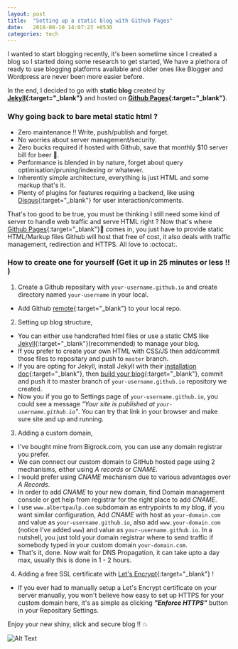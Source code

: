 ```yaml
---
layout: post
title:  "Setting up a static blog with Github Pages"
date:   2018-08-10 14:07:23 +0530
categories: tech
---
```


I wanted to start blogging recently, it's been sometime since I created a blog so I started doing some research to
get started, We have a plethora of ready to use blogging platforms available and older ones like Blogger and Wordpress
are never been more easier before.

In the end, I decided to go with **static blog** created by
**[Jekyll](https://jekyllrb.com/){:target="_blank"}** and hosted on
**[Github Pages](https://pages.github.com/){:target="_blank"}**.

### Why going back to bare metal static html ?

* Zero maintenance !! Write, push/publish and forget.
* No worries about server management/security.
* Zero bucks required if hosted with Github, save that monthly $10 server bill for beer :beers:.
* Performance is blended in by nature, forget about query optimisation/pruning/indexing or whatever.
* Inherently simple architecture, everything is just HTML and some markup that's it.
* Plenty of plugins for features requiring a backend, like using [Disqus](https://disqus.com/){:target="_blank"} for user
  interaction/comments.

That's too good to be true, you must be thinking I still need some kind of server to handle web traffic and serve HTML
right ? Now that's where [Github Pages](https://pages.github.com/){:target="_blank"}🥁 comes in, you just have to
provide static HTML/Markup files Github will host that free of cost, it also deals with traffic management, redirection
and HTTPS. All love to :octocat:.

### How to create one for yourself (Get it up in 25 minutes or less !! )

1. Create a Github repositary with `your-username.github.io` and create directory named `your-username` in your local.
  * Add Github [remote](https://help.github.com/articles/adding-a-remote/){:target="_blank"} to your local repo.
2. Setting up blog structure,
  * You can either use handcrafted html files or use a static CMS like
    [Jekyll](https://jekyllrb.com/){:target="_blank"}(recommended) to manage your blog.
  * If you prefer to create your own HTML with CSS/JS then add/commit those files to repositary and push to `master`
    branch.
  * If you are opting for Jekyll, install Jekyll with their
    [installation doc](https://jekyllrb.com/docs/installation/){:target="_blank"}, then
    [build your blog](https://jekyllrb.com/docs/usage/){:target="_blank"}, commit and push it to master branch of
    `your-username.github.io` repository we created.
  * Now you if you go to Settings page of `your-username.github.io`, you could see a message _"Your site is published at
    `your-username.github.io`"_. You can try that link in your browser and make sure site and up and running.
3. Adding a custom domain,
  * I've bought mine from Bigrock.com, you can use any domain registrar you prefer.
  * We can connect our custom domain to GitHub hosted page using 2 mechanisms, either using _A records_ or _CNAME_.
  * I would prefer using _CNAME_ mechanism due to various advantages over _A Records_.
  * In order to add _CNAME_ to your new domain, find Domain management console or get help from registrar for the right
    place to add _CNAME_.
  * I use `www.albertpaulp.com` subdomain as entrypoints to my blog, if you want similar configuration,
    Add _CNAME_ with host as `your-domain.com` and value as `your-username.github.io`, also add `www.your-domain.com`
    (notice I've added `www`) and value as `your-username.github.io`. In a nutshell, you just told your domain registrar
    where to send traffic if somebody typed in your custom domain `your-domain.com`.
  * That's it, done. Now wait for DNS Propagation, it can take upto a day max, usually this is done in 1 - 2 hours.
4. Adding a free SSL certificate with [Let's Encrypt](https://letsencrypt.org/){:target="_blank"} !
  * If you ever had to manually setup a Let's Encrypt certificate on your server manually, you won't believe how easy to
    set up HTTPS for your custom domain here, it's as simple as clicking ***"Enforce HTTPS"*** button in your Repositary
    Settings.

Enjoy your new shiny, slick and secure blog !! :collision:

![Alt Text](https://media.giphy.com/media/3otPomFXNTRLvrhedq/giphy.gif)
